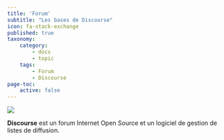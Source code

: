 ```yaml
---
title: 'Forum'
subtitle: "Les bases de Discourse"
icon: fa-stack-exchange
published: true
taxonomy:
    category:
        - docs
        - topic
    tags:
        - Forum
        - Discourse
page-toc:
    active: false
---
```


![](/home/icons/discourse.png)

**Discourse** est un forum Internet Open Source et un logiciel de gestion de listes de diffusion.
<br>
<br>
